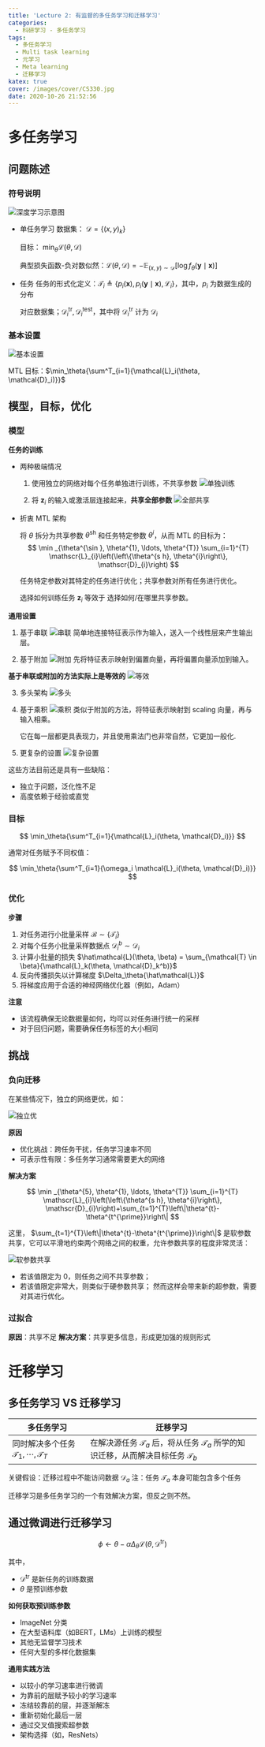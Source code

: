 ```yaml
---
title: 'Lecture 2: 有监督的多任务学习和迁移学习'
categories: 
  - 科研学习 - 多任务学习
tags:
  - 多任务学习
  - Multi task learning
  - 元学习
  - Meta learning
  - 迁移学习
katex: true
cover: /images/cover/CS330.jpg
date: 2020-10-26 21:52:56
---
```



# 多任务学习

## 问题陈述

### 符号说明

![深度学习示意图](/images/Lecture-2-有监督的多任务学习和迁移学习/2020-10-23-16-41-50.png)

- 单任务学习
    数据集： $\mathcal{D} = \left\{(x, y)_k \right\}$

    目标： $\min_{\theta} \mathcal{L}(\theta, \mathcal{D})$

    典型损失函数-负对数似然：$\mathscr{L}(\theta, \mathscr{D})=-\mathbb{E}_{(x, y) \sim \mathscr{D}}\left[\log f_{\theta}(\mathbf{y} \mid \mathbf{x})\right]$

- 任务
    任务的形式化定义：$\mathscr{T}_{i} \triangleq\left\{p_{i}(\mathbf{x}), p_{i}(\mathbf{y} \mid \mathbf{x}), \mathscr{L}_{i}\right\}$，其中，$p_i$ 为数据生成的分布

    对应数据集；$\mathcal{D}^{\text{tr}}_i, \mathcal{D}^{\text{test}}_i$，其中将 $\mathcal{D}^{\text{tr}}_i$ 计为 $\mathcal{D}_i$

### 基本设置

![基本设置](/images/Lecture-2-有监督的多任务学习和迁移学习/2020-10-23-16-51-58.png)

MTL 目标：$\min_\theta{\sum^T_{i=1}{\mathcal{L}_i(\theta, \mathcal{D}_i)}}$

## 模型，目标，优化

### 模型

**任务的训练**

- 两种极端情况
    1. 使用独立的网络对每个任务单独进行训练，不共享参数
        ![单独训练](/images/Lecture-2-有监督的多任务学习和迁移学习/2020-10-23-17-08-56.png)

    2. 将 $\mathbf{z}_i$ 的输入或激活层连接起来，**共享全部参数**
        ![全部共享](/images/Lecture-2-有监督的多任务学习和迁移学习/2020-10-23-17-10-40.png)
  
- 折衷 MTL 架构

    将 $\theta$ 拆分为共享参数 $\theta^{\text{sh}}$ 和任务特定参数 $\theta^{i}$，从而 MTL 的目标为：
    $$
    \min _{\theta^{\sin }, \theta^{1}, \ldots, \theta^{T}} \sum_{i=1}^{T} \mathscr{L}_{i}\left(\left\{\theta^{s h}, \theta^{i}\right\}, \mathscr{D}_{i}\right)
    $$

    任务特定参数对其特定的任务进行优化；共享参数对所有任务进行优化。

    选择如何训练任务 $\mathbf{z}_i$ 等效于 选择如何/在哪里共享参数。

**通用设置**

1. 基于串联
    ![串联](/images/Lecture-2-有监督的多任务学习和迁移学习/2020-10-23-17-28-30.png)
    简单地连接特征表示作为输入，送入一个线性层来产生输出层。

2. 基于附加
    ![附加](/images/Lecture-2-有监督的多任务学习和迁移学习/2020-10-23-17-23-46.png)
    先将特征表示映射到偏置向量，再将偏置向量添加到输入。

**基于串联或附加的方法实际上是等效的**
![等效](/images/Lecture-2-有监督的多任务学习和迁移学习/2020-10-23-17-32-19.png)

3. 多头架构
    ![多头](/images/Lecture-2-有监督的多任务学习和迁移学习/2020-10-23-17-33-24.png)

4. 基于乘积
    ![乘积](/images/Lecture-2-有监督的多任务学习和迁移学习/2020-10-23-17-34-06.png)
    类似于附加的方法，将特征表示映射到 scaling 向量，再与输入相乘。

    它在每一层都更具表现力，并且使用乘法门也非常自然，它更加一般化.

5. 更复杂的设置
    ![复杂设置](/images/Lecture-2-有监督的多任务学习和迁移学习/2020-10-23-17-47-36.png)

这些方法目前还是具有一些缺陷：

- 独立于问题，泛化性不足
- 高度依赖于经验或直觉

### 目标

$$
\min_\theta{\sum^T_{i=1}{\mathcal{L}_i(\theta, \mathcal{D}_i)}}
$$

通常对任务赋予不同权值：

$$
\min_\theta{\sum^T_{i=1}{\omega_i \mathcal{L}_i(\theta, \mathcal{D}_i)}}
$$

### 优化

**步骤**
1. 对任务进行小批量采样 $\mathcal{B} \sim \{\mathcal{T}_i\}$
2. 对每个任务小批量采样数据点 $\mathcal{D}^b_i \sim \mathcal{D}_i$
3. 计算小批量的损失 $\hat\mathcal{L}(\theta, \beta) = \sum_{\mathcal{T} \in \beta}{\mathcal{L}_k(\theta, \mathcal{D}_k^b)}$
4. 反向传播损失以计算梯度 $\Delta_\theta{\hat\mathcal{L}}$
5. 将梯度应用于合适的神经网络优化器（例如，Adam）

**注意**
- 该流程确保无论数据量如何，均可以对任务进行统一的采样
- 对于回归问题，需要确保任务标签的大小相同

## 挑战

### 负向迁移

在某些情况下，独立的网络更优，如：

![独立优](/images/Lecture-2-有监督的多任务学习和迁移学习/2020-10-26-17-52-46.png)

**原因**
- 优化挑战：跨任务干扰，任务学习速率不同
- 可表示性有限：多任务学习通常需要更大的网络

**解决方案**

$$
\min _{\theta^{5}, \theta^{1}, \ldots, \theta^{T}} \sum_{i=1}^{T} \mathscr{L}_{i}\left(\left\{\theta^{s h}, \theta^{i}\right\}, \mathscr{D}_{i}\right)+\sum_{t=1}^{T}\left\|\theta^{t}-\theta^{t^{\prime}}\right\|
$$

这里， $\sum_{t=1}^{T}\left\|\theta^{t}-\theta^{t^{\prime}}\right\|$ 是软参数共享，它可以平滑地约束两个网络之间的权重，允许参数共享的程度非常灵活：

![软参数共享](/images/Lecture-2-有监督的多任务学习和迁移学习/2020-10-26-18-07-16.png)

- 若该值限定为 $0$，则任务之间不共享参数；
- 若该值限定非常大，则类似于硬参数共享；
然而这样会带来新的超参数，需要对其进行优化。

### 过拟合

**原因**：共享不足
**解决方案**：共享更多信息，形成更加强的规则形式

# 迁移学习

## 多任务学习 VS 迁移学习

|多任务学习|迁移学习|
|---|---|
|同时解决多个任务 $\mathcal{T}_1, \cdots, \mathcal{T}_T$|在解决源任务 $\mathcal{T}_a$ 后，将从任务 $\mathcal{T}_a$ 所学的知识迁移，从而解决目标任务 $\mathcal{T}_b$|

关键假设：迁移过程中不能访问数据 $\mathcal{D}_a$
注：任务 $\mathcal{T}_a$ 本身可能包含多个任务

迁移学习是多任务学习的一个有效解决方案，但反之则不然。

## 通过微调进行迁移学习

$$
\phi \leftarrow \theta - \alpha \Delta_\theta{\mathcal{L}(\theta, \mathcal{D}^\text{tr})}
$$

其中，
- $\mathcal{D}^\text{tr}$ 是新任务的训练数据
- $\theta$ 是预训练参数

**如何获取预训练参数**

- ImageNet 分类
- 在大型语料库（如BERT，LMs）上训练的模型
- 其他无监督学习技术
- 任何大型的多样化数据集

**通用实践方法**
- 以较小的学习速率进行微调
- 为靠前的层赋予较小的学习速率
- 冻结较靠前的层，并逐渐解冻
- 重新初始化最后一层
- 通过交叉值搜索超参数
- 架构选择（如，ResNets）